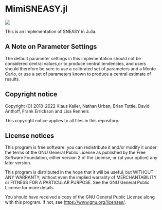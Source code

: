 # MimiSNEASY.jl

![](https://github.com/anthofflab/MimiSNEASY.jl/actions/workflows/jlpkgbutler-ci-master-workflow.yml/badge.svg)

This is an implementation of SNEASY in Julia.

## A Note on Parameter Settings

The default parameter settings in this implementation should not be considered central values,or to produce central tendencies, and users should therefore be sure to use a calibrated set of parameters and a Monte Carlo, or use a set of parameters known to produce a central estimate of results. 
## Copyright notice

Copyright (C) 2010-2022  Klaus Keller, Nathan Urban, Brian Tuttle, David Anthoff, Frank Errickson and Lisa Rennels

This copyright notice applies to all files in this repository.

## License notices

This program is free software: you can redistribute it and/or modify it under the terms of the GNU General Public License as published by the Free Software Foundation, either version 2 of the License, or (at your option) any later version.

This program is distributed in the hope that it will be useful, but WITHOUT ANY WARRANTY; without even the implied warranty of MERCHANTABILITY or FITNESS FOR A PARTICULAR PURPOSE. See the GNU General Public License for more details.

You should have received a copy of the GNU General Public License along with this program. If not, see <https://www.gnu.org/licenses/>.
